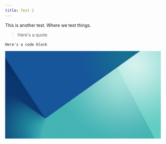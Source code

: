 ```yaml
---
title: Test 2
---
```

This is another test. Where we test things.

> Here's a quote

```
Here's a code block
```



![](/media_folder/envelope-blue.jpg)
